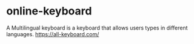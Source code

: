 # online-keyboard
A Multilingual keyboard is a keyboard that allows users types in different languages.
https://all-keyboard.com/ 
